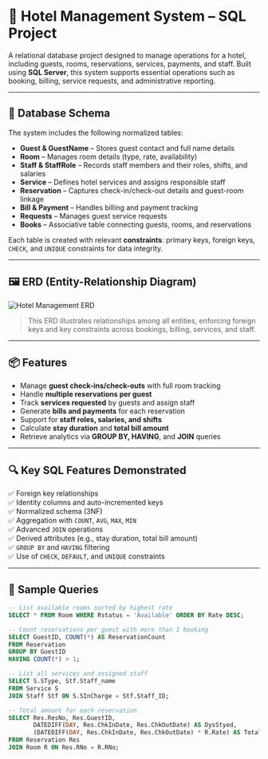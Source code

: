 # 🏨 Hotel Management System – SQL Project

A relational database project designed to manage operations for a hotel, including guests, rooms, reservations, services, payments, and staff. Built using **SQL Server**, this system supports essential operations such as booking, billing, service requests, and administrative reporting.

---

## 🧱 Database Schema

The system includes the following normalized tables:

- **Guest & GuestName** – Stores guest contact and full name details
- **Room** – Manages room details (type, rate, availability)
- **Staff & StaffRole** – Records staff members and their roles, shifts, and salaries
- **Service** – Defines hotel services and assigns responsible staff
- **Reservation** – Captures check-in/check-out details and guest-room linkage
- **Bill & Payment** – Handles billing and payment tracking
- **Requests** – Manages guest service requests
- **Books** – Associative table connecting guests, rooms, and reservations

Each table is created with relevant **constraints**: primary keys, foreign keys, `CHECK`, and `UNIQUE` constraints for data integrity.

---

## 🖼️ ERD (Entity-Relationship Diagram)

![Hotel Management ERD](./9ba9f798-bccf-40c3-8561-61abc14c5810.png)

> This ERD illustrates relationships among all entities, enforcing foreign keys and key constraints across bookings, billing, services, and staff.

---

## 📦 Features

- Manage **guest check-ins/check-outs** with full room tracking
- Handle **multiple reservations per guest**
- Track **services requested** by guests and assign staff
- Generate **bills and payments** for each reservation
- Support for **staff roles, salaries, and shifts**
- Calculate **stay duration** and **total bill amount**
- Retrieve analytics via **GROUP BY, HAVING**, and **JOIN** queries

---

## 🔍 Key SQL Features Demonstrated

✅ Foreign key relationships  
✅ Identity columns and auto-incremented keys  
✅ Normalized schema (3NF)  
✅ Aggregation with `COUNT`, `AVG`, `MAX`, `MIN`  
✅ Advanced `JOIN` operations  
✅ Derived attributes (e.g., stay duration, total bill amount)  
✅ `GROUP BY` and `HAVING` filtering  
✅ Use of `CHECK`, `DEFAULT`, and `UNIQUE` constraints

---

## 🧪 Sample Queries

```sql
-- List available rooms sorted by highest rate
SELECT * FROM Room WHERE Rstatus = 'Available' ORDER BY Rate DESC;

-- Count reservations per guest with more than 1 booking
SELECT GuestID, COUNT(*) AS ReservationCount
FROM Reservation
GROUP BY GuestID
HAVING COUNT(*) > 1;

-- List all services and assigned staff
SELECT S.SType, Stf.Staff_name
FROM Service S
JOIN Staff Stf ON S.SInCharge = Stf.Staff_ID;

-- Total amount for each reservation
SELECT Res.ResNo, Res.GuestID,
       DATEDIFF(DAY, Res.ChkInDate, Res.ChkOutDate) AS DysStyed,
       (DATEDIFF(DAY, Res.ChkInDate, Res.ChkOutDate) * R.Rate) AS TotalAmnt
FROM Reservation Res
JOIN Room R ON Res.RNo = R.RNo;

